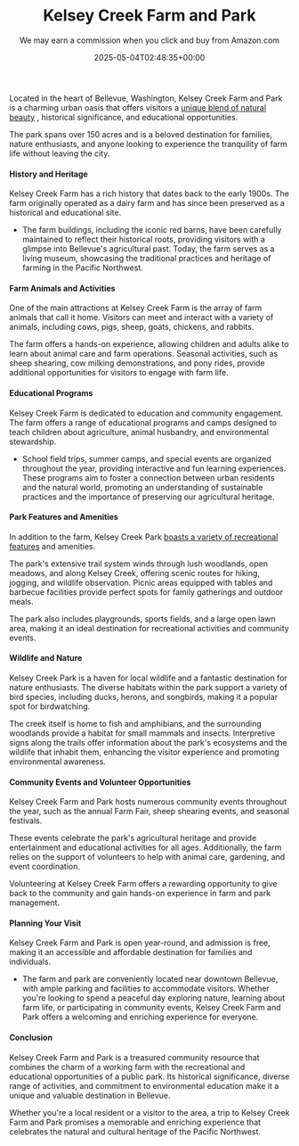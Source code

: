 ﻿---
author: We may earn a commission when you click and buy from Amazon.com
layout: post
title: Kelsey Creek Farm and Park
date: '2025-05-04T02:48:35+00:00'
categories:
- Bellevue
- Guide
tags: []
slug: /kelsey-creek-farm-and-park/
lastmod: 2025-05-07T12:21:28+03:00
---

Located in the heart of Bellevue, Washington, Kelsey Creek Farm and Park is a charming urban oasis that offers visitors a
[unique blend of natural beauty](https://bellevuewa.gov/city-government/departments/parks/community-centers/kelsey-creek-farm)
, historical significance, and educational opportunities.

The park spans over 150 acres and is a beloved destination for families, nature enthusiasts, and anyone looking to experience the tranquility of farm life without leaving the city.
#### History and Heritage
Kelsey Creek Farm has a rich history that dates back to the early 1900s. The farm originally operated as a dairy farm and has since been preserved as a historical and educational site.
- The farm buildings, including the iconic red barns, have been carefully maintained to reflect their historical roots, providing visitors with a glimpse into Bellevue's agricultural past.
Today, the farm serves as a living museum, showcasing the traditional practices and heritage of farming in the Pacific Northwest.
#### Farm Animals and Activities
One of the main attractions at Kelsey Creek Farm is the array of farm animals that call it home. Visitors can meet and interact with a variety of animals, including cows, pigs, sheep, goats, chickens, and rabbits.

The farm offers a hands-on experience, allowing children and adults alike to learn about animal care and farm operations. Seasonal activities, such as sheep shearing, cow milking demonstrations, and pony rides, provide additional opportunities for visitors to engage with farm life.
#### Educational Programs
Kelsey Creek Farm is dedicated to education and community engagement. The farm offers a range of educational programs and camps designed to teach children about agriculture, animal husbandry, and environmental stewardship.
- School field trips, summer camps, and special events are organized throughout the year, providing interactive and fun learning experiences.
These programs aim to foster a connection between urban residents and the natural world, promoting an understanding of sustainable practices and the importance of preserving our agricultural heritage.
#### Park Features and Amenities
In addition to the farm, Kelsey Creek Park
[boasts a variety of recreational features](https://bellevuewa.gov/city-government/departments/parks/parks-and-trails/nature-trails/kelsey-creek-park-nature-trails)
and amenities.

The park's extensive trail system winds through lush woodlands, open meadows, and along Kelsey Creek, offering scenic routes for hiking, jogging, and wildlife observation. Picnic areas equipped with tables and barbecue facilities provide perfect spots for family gatherings and outdoor meals.

The park also includes playgrounds, sports fields, and a large open lawn area, making it an ideal destination for recreational activities and community events.
#### Wildlife and Nature
Kelsey Creek Park is a haven for local wildlife and a fantastic destination for nature enthusiasts. The diverse habitats within the park support a variety of bird species, including ducks, herons, and songbirds, making it a popular spot for birdwatching.

The creek itself is home to fish and amphibians, and the surrounding woodlands provide a habitat for small mammals and insects. Interpretive signs along the trails offer information about the park's ecosystems and the wildlife that inhabit them, enhancing the visitor experience and promoting environmental awareness.
#### Community Events and Volunteer Opportunities
Kelsey Creek Farm and Park hosts numerous community events throughout the year, such as the annual Farm Fair, sheep shearing events, and seasonal festivals.

These events celebrate the park's agricultural heritage and provide entertainment and educational activities for all ages. Additionally, the farm relies on the support of volunteers to help with animal care, gardening, and event coordination.

Volunteering at Kelsey Creek Farm offers a rewarding opportunity to give back to the community and gain hands-on experience in farm and park management.
#### Planning Your Visit
Kelsey Creek Farm and Park is open year-round, and admission is free, making it an accessible and affordable destination for families and individuals.
- The farm and park are conveniently located near downtown Bellevue, with ample parking and facilities to accommodate visitors.
Whether you're looking to spend a peaceful day exploring nature, learning about farm life, or participating in community events, Kelsey Creek Farm and Park offers a welcoming and enriching experience for everyone.
#### Conclusion
Kelsey Creek Farm and Park is a treasured community resource that combines the charm of a working farm with the recreational and educational opportunities of a public park. Its historical significance, diverse range of activities, and commitment to environmental education make it a unique and valuable destination in Bellevue.

Whether you're a local resident or a visitor to the area, a trip to Kelsey Creek Farm and Park promises a memorable and enriching experience that celebrates the natural and cultural heritage of the Pacific Northwest.